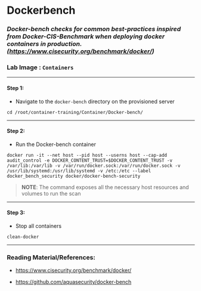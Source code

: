 # **Dockerbench**

### *Docker-bench checks for common best-practices inspired from Docker-CIS-Benchmark when deploying docker containers in production. (https://www.cisecurity.org/benchmark/docker/)*

### **Lab Image : `Containers`**

---

#### Step 1:

* Navigate to the `docker-bench` directory on the provisioned server

```commandline
cd /root/container-training/Container/Docker-bench/
```

---

#### Step 2:

* Run the Docker-bench container

```commandline
docker run -it --net host --pid host --userns host --cap-add audit_control -e DOCKER_CONTENT_TRUST=$DOCKER_CONTENT_TRUST -v /var/lib:/var/lib -v /var/run/docker.sock:/var/run/docker.sock -v /usr/lib/systemd:/usr/lib/systemd -v /etc:/etc --label docker_bench_security docker/docker-bench-security
```

> **NOTE**: The command exposes all the necessary host resources and volumes to run the scan

---

#### Step 3:

* Stop all containers

```commandline
clean-docker
```

---

### Reading Material/References:

* https://www.cisecurity.org/benchmark/docker/

* https://github.com/aquasecurity/docker-bench

